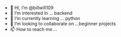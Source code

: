 - 👋 Hi, I’m @billwill109
- 👀 I’m interested in ... backend
- 🌱 I’m currently learning ... python
- 💞️ I’m looking to collaborate on ...beginner projects
- 📫 How to reach me ...

<!---
billwill109/billwill109 is a ✨ special ✨ repository because its `README.md` (this file) appears on your GitHub profile.
You can click the Preview link to take a look at your changes.
--->

